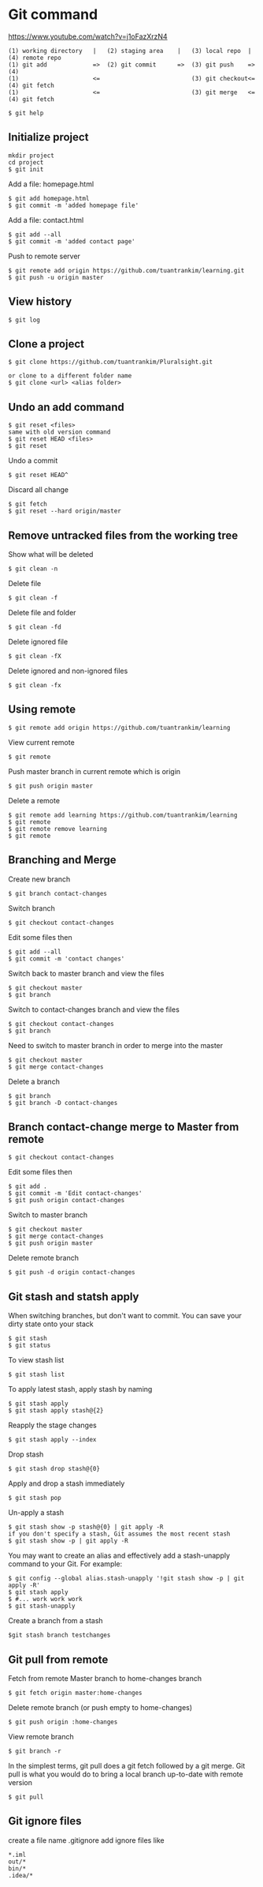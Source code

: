 # Git command 
https://www.youtube.com/watch?v=j1oFazXrzN4

    (1) working directory   |   (2) staging area    |   (3) local repo  |   (4) remote repo
    (1) git add             =>  (2) git commit      =>  (3) git push    =>  (4)
    (1)                     <=                          (3) git checkout<=  (4) git fetch
    (1)                     <=                          (3) git merge   <=  (4) git fetch

    $ git help

## Initialize project

    mkdir project
    cd project
    $ git init

Add a file: homepage.html

    $ git add homepage.html
    $ git commit -m 'added homepage file'

Add a file: contact.html

    $ git add --all
    $ git commit -m 'added contact page'

Push to remote server

    $ git remote add origin https://github.com/tuantrankim/learning.git
	$ git push -u origin master

## View history

    $ git log

## Clone a project

    $ git clone https://github.com/tuantrankim/Pluralsight.git
    
    or clone to a different folder name
    $ git clone <url> <alias folder>

## Undo an add command

    $ git reset <files>
    same with old version command
    $ git reset HEAD <files>
    $ git reset

Undo a commit

    $ git reset HEAD^

Discard all change

    $ git fetch
    $ git reset --hard origin/master

## Remove untracked files from the working tree

Show what will be deleted

    $ git clean -n

Delete file

    $ git clean -f

Delete file and folder

    $ git clean -fd

Delete ignored file

    $ git clean -fX

Delete ignored and non-ignored files

    $ git clean -fx

## Using remote

    $ git remote add origin https://github.com/tuantrankim/learning

View current remote

    $ git remote

Push master branch in current remote which is origin

    $ git push origin master

Delete a remote

    $ git remote add learning https://github.com/tuantrankim/learning
    $ git remote
    $ git remote remove learning
    $ git remote

## Branching and Merge

Create new branch

    $ git branch contact-changes

Switch branch

    $ git checkout contact-changes

Edit some files then

    $ git add --all
    $ git commit -m 'contact changes'

Switch back to master branch and view the files

    $ git checkout master
    $ git branch

Switch to contact-changes branch and view the files

    $ git checkout contact-changes
    $ git branch

Need to switch to master branch in order to merge into the master

    $ git checkout master
    $ git merge contact-changes

Delete a branch

    $ git branch
    $ git branch -D contact-changes

## Branch contact-change merge to Master from remote

    $ git checkout contact-changes

Edit some files then

    $ git add .
    $ git commit -m 'Edit contact-changes'
    $ git push origin contact-changes

Switch to master branch

    $ git checkout master
    $ git merge contact-changes
    $ git push origin master

Delete remote branch

    $ git push -d origin contact-changes

## Git stash and statsh apply

When switching branches, but don't want to commit. You can save your dirty state onto your stack

    $ git stash
    $ git status

To view stash list

    $ git stash list

To apply latest stash, apply stash by naming
    
    $ git stash apply
    $ git stash apply stash@{2}

Reapply the stage changes

    $ git stash apply --index

Drop stash

    $ git stash drop stash@{0}

Apply and drop a stash immediately

    $ git stash pop

Un-apply a stash

    $ git stash show -p stash@{0} | git apply -R
    if you don't specify a stash, Git assumes the most recent stash
    $ git stash show -p | git apply -R

You may want to create an alias and effectively add a stash-unapply command to your Git. For example:

    $ git config --global alias.stash-unapply '!git stash show -p | git apply -R'
    $ git stash apply
    $ #... work work work
    $ git stash-unapply

Create a branch from a stash

    $git stash branch testchanges


## Git pull from remote

Fetch from remote Master branch to home-changes branch

    $ git fetch origin master:home-changes

Delete remote branch (or push empty to home-changes)

    $ git push origin :home-changes

View remote branch

    $ git branch -r

In the simplest terms, git pull does a git fetch followed by a git merge. Git pull is what you would do to bring a local branch up-to-date with remote version

    $ git pull

## Git ignore files

create a file name .gitignore
add ignore files like

    *.iml
    out/*
    bin/*
    .idea/*
